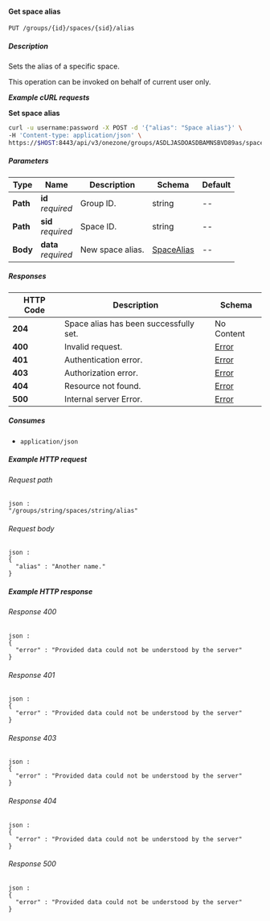 
<a name="set_group_space_alias"></a>
#### Get space alias
```
PUT /groups/{id}/spaces/{sid}/alias
```


##### Description
Sets the alias of a specific space.

This operation can be invoked on behalf of current user only.

***Example cURL requests***

**Set space alias**
```bash
curl -u username:password -X POST -d '{"alias": "Space alias"}' \
-H 'Content-type: application/json' \
https://$HOST:8443/api/v3/onezone/groups/ASDLJASDOASDBAMNSBVD89as/spaces/oOVF-KrO1P6rpA0LFgNVI8NxuhxyQMUnrYzjAnKiyAY/alias
```


##### Parameters

|Type|Name|Description|Schema|Default|
|---|---|---|---|---|
|**Path**|**id**  <br>*required*|Group ID.|string|--|
|**Path**|**sid**  <br>*required*|Space ID.|string|--|
|**Body**|**data**  <br>*required*|New space alias.|[SpaceAlias](../definitions/SpaceAlias.md#spacealias)|--|


##### Responses

|HTTP Code|Description|Schema|
|---|---|---|
|**204**|Space alias has been successfully set.|No Content|
|**400**|Invalid request.|[Error](../definitions/Error.md#error)|
|**401**|Authentication error.|[Error](../definitions/Error.md#error)|
|**403**|Authorization error.|[Error](../definitions/Error.md#error)|
|**404**|Resource not found.|[Error](../definitions/Error.md#error)|
|**500**|Internal server Error.|[Error](../definitions/Error.md#error)|


##### Consumes

* `application/json`


##### Example HTTP request

###### Request path
```
json :
"/groups/string/spaces/string/alias"
```


###### Request body
```
json :
{
  "alias" : "Another name."
}
```


##### Example HTTP response

###### Response 400
```
json :
{
  "error" : "Provided data could not be understood by the server"
}
```


###### Response 401
```
json :
{
  "error" : "Provided data could not be understood by the server"
}
```


###### Response 403
```
json :
{
  "error" : "Provided data could not be understood by the server"
}
```


###### Response 404
```
json :
{
  "error" : "Provided data could not be understood by the server"
}
```


###### Response 500
```
json :
{
  "error" : "Provided data could not be understood by the server"
}
```



